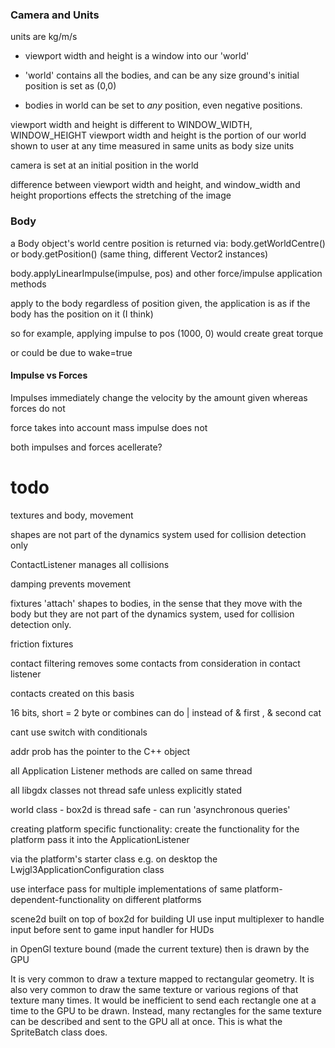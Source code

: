 ### Camera and Units

units are kg/m/s

- viewport width and height is a window into our 'world'

- 'world' contains all the bodies, and can be any size
ground's initial position is set as (0,0)

- bodies in world can be set to *any* position, even negative positions.

viewport width and height is different to WINDOW_WIDTH, WINDOW_HEIGHT
viewport width and height is the portion of our world shown to user at any time 
measured in same units as body size units

camera is set at an initial position in the world


difference between viewport width and height, and window_width and height
proportions effects the stretching of the image

### Body
a Body object's world centre position is returned via:
body.getWorldCentre() or body.getPosition()
(same thing, different Vector2 instances)

body.applyLinearImpulse(impulse, pos) and other force/impulse application methods

apply to the body regardless of position given, the application is as if the body has the position on it (I think)

so for example, applying impulse to pos (1000, 0) would create great torque

or could be due to wake=true

#### Impulse vs Forces
Impulses immediately change the velocity by the amount given
whereas forces do not

force takes into account mass
impulse does not

both impulses and forces acellerate?


# todo
textures and body, movement


shapes are not part of the dynamics system
used for collision detection only

ContactListener manages all collisions

damping prevents movement

fixtures 'attach' shapes to bodies, in the sense that they move with the body
but they are not part of the dynamics system, used for collision detection only.

friction fixtures


contact filtering removes some contacts from consideration in contact listener

contacts created on this basis

16 bits, short = 2 byte
or combines
can do | instead of & first , & second cat

cant use switch with conditionals

addr prob has the pointer to the C++ object

all Application Listener methods are called on same thread

all libgdx classes not thread safe unless explicitly stated

world class - box2d is thread safe - can run 'asynchronous queries'

creating platform specific functionality:
create the functionality for the platform
pass it into the ApplicationListener

via the platform's starter class
e.g. on desktop the Lwjgl3ApplicationConfiguration class

use interface pass for multiple implementations of same platform-dependent-functionality on different platforms

scene2d
built on top of box2d
for building UI
use input multiplexer to handle input before sent to game input handler
for HUDs

in OpenGl
texture bound (made the current texture)
then is drawn by the GPU

It is very common to draw a texture mapped to rectangular geometry.
It is also very common to draw the same texture or various regions of that texture many times.
It would be inefficient to send each rectangle one at a time to the GPU to be drawn.
Instead, many rectangles for the same texture can be described and sent to the GPU all at once.
This is what the SpriteBatch class does.



